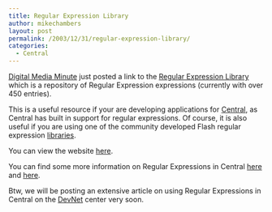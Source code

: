 ```yaml
---
title: Regular Expression Library
author: mikechambers
layout: post
permalink: /2003/12/31/regular-expression-library/
categories:
  - Central
---
```



[Digital Media Minute][1] just posted a link to the [Regular Expression Library][2] which is a repository of Regular Expression expressions (currently with over 450 entries).

This is a useful resource if your are developing applications for [Central][3], as Central has built in support for regular expressions. Of course, it is also useful if you are using one of the community developed Flash regular expression [libraries][4].

You can view the website [here][2].

You can find some more information on Regular Expressions in Central [here][5] and [here][6].

Btw, we will be posting an extensive article on using Regular Expressions in Central on the [DevNet][3] center very soon.

 [1]: http://www.digitalmediaminute.com/
 [2]: http://www.regxlib.com/Default.aspx
 [3]: http://www.macromedia.com/devnet/central/
 [4]: http://www.jurjans.lv/flash/RegExp.html
 [5]: http://www.markme.com/cantrell/archives/004041.cfm
 [6]: http://www.were-here.com/forum/tm.asp?m=1294467&p=2&tmode=1&smode=1